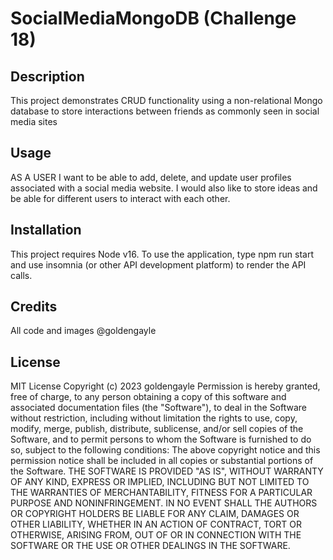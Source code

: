 # SocialMediaMongoDB (Challenge 18)

## Description
This project demonstrates CRUD functionality using a non-relational Mongo database to store interactions between friends as commonly seen in social media sites 
## Usage
AS A USER I want to be able to add, delete, and update user profiles associated with a social media website. I would also like to store ideas and be able for different users to interact with each other.
<!-- <img src="examples/SVGgeneratorAPPimage.png" alt="screenshot of application">
  <a href= "https://drive.google.com/file/d/1mIhwfCKPpSGla_orYhxqc2HyiJb2Qs4o/view"> Link for video Explanation </a> -->


## Installation
This project requires Node v16. To use the application, type npm run start and use insomnia (or other API development platform) to render the API calls. 


## Credits
All code and images @goldengayle

## License
MIT License
Copyright (c) 2023 goldengayle
Permission is hereby granted, free of charge, to any person obtaining a copy of this software and associated documentation files (the "Software"), to deal in the Software without restriction, including without limitation the rights to use, copy, modify, merge, publish, distribute, sublicense, and/or sell copies of the Software, and to permit persons to whom the Software is furnished to do so, subject to the following conditions:
The above copyright notice and this permission notice shall be included in all copies or substantial portions of the Software.
THE SOFTWARE IS PROVIDED "AS IS", WITHOUT WARRANTY OF ANY KIND, EXPRESS OR IMPLIED, INCLUDING BUT NOT LIMITED TO THE WARRANTIES OF MERCHANTABILITY, FITNESS FOR A PARTICULAR PURPOSE AND NONINFRINGEMENT. IN NO EVENT SHALL THE AUTHORS OR COPYRIGHT HOLDERS BE LIABLE FOR ANY CLAIM, DAMAGES OR OTHER LIABILITY, WHETHER IN AN ACTION OF CONTRACT, TORT OR OTHERWISE, ARISING FROM, OUT OF OR IN CONNECTION WITH THE SOFTWARE OR THE USE OR OTHER DEALINGS IN THE SOFTWARE.
